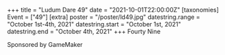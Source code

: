 +++
title = "Ludum Dare 49"
date = "2021-10-01T22:00:00Z"
[taxonomies]
Event = ["49"]
[extra]
poster = "/poster/ld49.jpg"
datestring.range = "October 1st-4th, 2021"
datestring.start = "October 1st, 2021"
datestring.end = "October 4th, 2021"
+++
Fourty Nine

Sponsored by GameMaker
